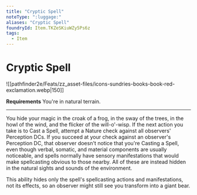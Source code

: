 ```yaml
---
title: "Cryptic Spell"
noteType: ":luggage:"
aliases: "Cryptic Spell"
foundryId: Item.TKZeSKiuWZy5Ps6z
tags:
  - Item
---
```


# Cryptic Spell
![[pathfinder2e/Feats/zz_asset-files/icons-sundries-books-book-red-exclamation.webp|150]]

**Requirements** You're in natural terrain.

* * *

You hide your magic in the croak of a frog, in the sway of the trees, in the howl of the wind, and the flicker of the will-o'-wisp. If the next action you take is to Cast a Spell, attempt a Nature check against all observers' Perception DCs. If you succeed at your check against an observer's Perception DC, that observer doesn't notice that you're Casting a Spell, even though verbal, somatic, and material components are usually noticeable, and spells normally have sensory manifestations that would make spellcasting obvious to those nearby. All of these are instead hidden in the natural sights and sounds of the environment.

This ability hides only the spell's spellcasting actions and manifestations, not its effects, so an observer might still see you transform into a giant bear.
